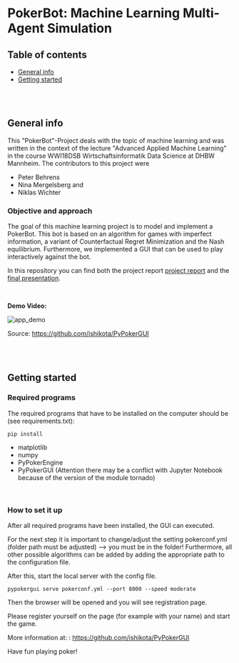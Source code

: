 # PokerBot: Machine Learning Multi-Agent Simulation
## Table of contents
* [General info](#general-info)
* [Getting started](#getting-started)

<br />
<br />

## General info
This "PokerBot"-Project deals with the topic of machine learning and was written in the context of the lecture "Advanced Applied Machine Learning" in the course WWI18DSB Wirtschaftsinformatik Data Science at DHBW Mannheim. 
The contributors to this project were 
* Peter Behrens 
* Nina Mergelsberg and
* Niklas Wichter


### Objective and approach

The goal of this machine learning project is to model and implement a PokerBot. This bot is based on an algorithm for games with imperfect information, a variant of Counterfactual Regret Minimization and the Nash equilibrium. 
Furthermore, we implemented a GUI that can be used to play interactively against the bot. 

In this repository you can find both the project report [project report](Dokumentation.pdf) and the [final presentation](Präsentation.pdf). 

<br />

**Demo Video:** 

![app_demo](https://github.com/ishikota/PyPokerGUI/blob/master/screenshot/poker_demo.gif)

Source: https://github.com/ishikota/PyPokerGUI

<br />
<br />

## Getting started 
### Required programs
The required programs that have to be installed on the computer should be (see requirements.txt):
```
pip install
```

* matplotlib
* numpy
* PyPokerEngine
* PyPokerGUI (Attention there may be a conflict with Jupyter Notebook because of the version of the module tornado)

<br />

### How to set it up
After all required programs have been installed, the GUI can executed. 

For the next step it is important to change/adjust the setting pokerconf.yml (folder path must be adjusted) --> you must be in the folder!
Furthermore, all other possible algorithms can be added by adding the appropriate path to the configuration file.

After this, start the local server with the config file. 
```
pypokergui serve pokerconf.yml --port 8000 --speed moderate
```

Then the browser will be opened and you will see registration page.

Please register yourself on the page (for example with your name) and start the game.

More information at: : https://github.com/ishikota/PyPokerGUI

Have fun playing poker!

